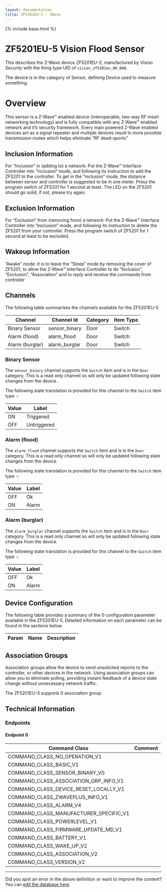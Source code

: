 ```yaml
---
layout: documentation
title: ZF5201EU-5 - ZWave
---
```


{% include base.html %}

# ZF5201EU-5 Vision Flood Sensor
This describes the Z-Wave device *ZF5201EU-5*, manufactured by *Vision Security* with the thing type UID of ```vision_zf5201eu_00_000```.

The device is in the category of Sensor, defining Device used to measure something.

# Overview

This sensor is a Z-Wave™ enabled device (interoperable, two-way RF mesh networking technology) and is fully compatible with any Z-Wave™ enabled network and it’s security framework. Every main powered Z-Wave enabled devices act as a signal repeater and multiple devices result in more possible transmission routes which helps eliminate “RF dead-sports”

## Inclusion Information

For “Inclusion” in (adding to) a network: Put the Z-Wave™ Interface Controller into “inclusion” mode, and following its instruction to add the ZF5201 to the controller. To get in the “inclusion” mode, the distance between sensor and controller is suggested to be in one meter. Press the program switch of ZF5201 for 1 second at least. The LED on the ZF5201 should go solid, if not, please try again.

## Exclusion Information

For “Exclusion” from (removing from) a network: Put the Z-Wave™ Interface Controller into “exclusion” mode, and following its instruction to delete the ZF5201 from your controller. Press the program switch of ZF5201 for 1 second at least to be excluded.

## Wakeup Information

”Awake” mode: it is to leave the “Sleep” mode by removing the cover of ZF5201, to allow the Z-Wave™ Interface Controller to do “Inclusion”, “Exclusion”, “Association” and to reply and receive the commands from controller

## Channels

The following table summarises the channels available for the ZF5201EU-5

| Channel | Channel Id | Category | Item Type |
|---------|------------|----------|-----------|
| Binary Sensor | sensor_binary | Door | Switch | 
| Alarm (flood) | alarm_flood | Door | Switch | 
| Alarm (burglar) | alarm_burglar | Door | Switch | 

### Binary Sensor

The ```sensor_binary``` channel supports the ```Switch``` item and is in the ```Door``` category. This is a read only channel so will only be updated following state changes from the device.

The following state translation is provided for this channel to the ```Switch``` item type -:

| Value | Label     |
|-------|-----------|
| ON | Triggered |
| OFF | Untriggered |

### Alarm (flood)

The ```alarm_flood``` channel supports the ```Switch``` item and is in the ```Door``` category. This is a read only channel so will only be updated following state changes from the device.

The following state translation is provided for this channel to the ```Switch``` item type -:

| Value | Label     |
|-------|-----------|
| OFF | Ok |
| ON | Alarm |

### Alarm (burglar)

The ```alarm_burglar``` channel supports the ```Switch``` item and is in the ```Door``` category. This is a read only channel so will only be updated following state changes from the device.

The following state translation is provided for this channel to the ```Switch``` item type -:

| Value | Label     |
|-------|-----------|
| OFF | Ok |
| ON | Alarm |



## Device Configuration

The following table provides a summary of the 0 configuration parameter available in the ZF5201EU-5.
Detailed information on each parameter can be found in the sections below.

| Param | Name  | Description |
|-------|-------|-------------|

## Association Groups

Association groups allow the device to send unsolicited reports to the controller, or other devices in the network. Using association groups can allow you to eliminate polling, providing instant feedback of a device state change without unnecessary network traffic.

The ZF5201EU-5 supports 0 association group.

## Technical Information

### Endpoints

#### Endpoint 0

| Command Class | Comment |
|---------------|---------|
| COMMAND_CLASS_NO_OPERATION_V1| |
| COMMAND_CLASS_BASIC_V1| |
| COMMAND_CLASS_SENSOR_BINARY_V0| |
| COMMAND_CLASS_ASSOCIATION_GRP_INFO_V1| |
| COMMAND_CLASS_DEVICE_RESET_LOCALLY_V1| |
| COMMAND_CLASS_ZWAVEPLUS_INFO_V1| |
| COMMAND_CLASS_ALARM_V4| |
| COMMAND_CLASS_MANUFACTURER_SPECIFIC_V1| |
| COMMAND_CLASS_POWERLEVEL_V1| |
| COMMAND_CLASS_FIRMWARE_UPDATE_MD_V1| |
| COMMAND_CLASS_BATTERY_V1| |
| COMMAND_CLASS_WAKE_UP_V2| |
| COMMAND_CLASS_ASSOCIATION_V2| |
| COMMAND_CLASS_VERSION_V2| |

---

Did you spot an error in the above definition or want to improve the content?
You can [edit the database here](http://www.cd-jackson.com/index.php/zwave/zwave-device-database/zwave-device-list/devicesummary/849).
